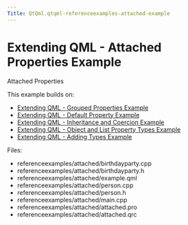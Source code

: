 ```yaml
---
Title: QtQml.qtqml-referenceexamples-attached-example
---
```

        
Extending QML - Attached Properties Example
===========================================

<span class="subtitle"></span>
<span id="details"></span>
Attached Properties

This example builds on:

-   [Extending QML - Grouped Properties Example](https://developer.ubuntu.comapps/qml/sdk-14.10/QtQml.referenceexamples-grouped/)
-   [Extending QML - Default Property Example](https://developer.ubuntu.comapps/qml/sdk-14.10/QtQml.referenceexamples-default/)
-   [Extending QML - Inheritance and Coercion Example](https://developer.ubuntu.comapps/qml/sdk-14.10/QtQml.referenceexamples-coercion/)
-   [Extending QML - Object and List Property Types Example](https://developer.ubuntu.comapps/qml/sdk-14.10/QtQml.referenceexamples-properties/)
-   [Extending QML - Adding Types Example](https://developer.ubuntu.comapps/qml/sdk-14.10/QtQml.referenceexamples-adding/)

Files:

-   referenceexamples/attached/birthdayparty.cpp
-   referenceexamples/attached/birthdayparty.h
-   referenceexamples/attached/example.qml
-   referenceexamples/attached/person.cpp
-   referenceexamples/attached/person.h
-   referenceexamples/attached/main.cpp
-   referenceexamples/attached/attached.pro
-   referenceexamples/attached/attached.qrc

